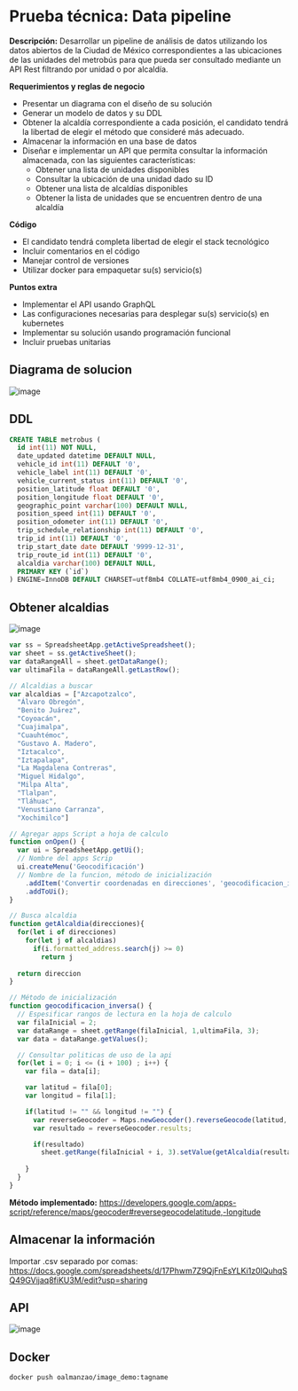 # Prueba técnica: Data pipeline

**Descripción:**
Desarrollar un pipeline de análisis de datos utilizando los datos abiertos de la Ciudad de México
correspondientes a las ubicaciones de las unidades del metrobús para que pueda ser
consultado mediante un API Rest filtrando por unidad o por alcaldía.

**Requerimientos y reglas de negocio**

  * Presentar un diagrama con el diseño de su solución
  * Generar un modelo de datos y su DDL
  * Obtener la alcaldía correspondiente a cada posición, el candidato tendrá la libertad de elegir el método que consideré más adecuado.
  * Almacenar la información en una base de datos
  * Diseñar e implementar un API que permita consultar la información almacenada, con las siguientes características:
    * Obtener una lista de unidades disponibles
    * Consultar la ubicación de una unidad dado su ID
    * Obtener una lista de alcaldías disponibles
    * Obtener la lista de unidades que se encuentren dentro de una alcaldía
    
**Código**
  * El candidato tendrá completa libertad de elegir el stack tecnológico
  * Incluir comentarios en el código
  * Manejar control de versiones
  * Utilizar docker para empaquetar su(s) servicio(s)

**Puntos extra**
  * Implementar el API usando GraphQL
  * Las configuraciones necesarias para desplegar su(s) servicio(s) en kubernetes
  * Implementar su solución usando programación funcional
  * Incluir pruebas unitarias
  
## Diagrama de solucion

  ![image](https://user-images.githubusercontent.com/61101012/173300968-9e3234c5-a445-41a5-8018-ae12bf93bfe0.png)

## DDL

```SQL
CREATE TABLE metrobus (
  id int(11) NOT NULL,
  date_updated datetime DEFAULT NULL,
  vehicle_id int(11) DEFAULT '0',
  vehicle_label int(11) DEFAULT '0',
  vehicle_current_status int(11) DEFAULT '0',
  position_latitude float DEFAULT '0',
  position_longitude float DEFAULT '0',
  geographic_point varchar(100) DEFAULT NULL,
  position_speed int(11) DEFAULT '0',
  position_odometer int(11) DEFAULT '0',
  trip_schedule_relationship int(11) DEFAULT '0',
  trip_id int(11) DEFAULT '0',
  trip_start_date date DEFAULT '9999-12-31',
  trip_route_id int(11) DEFAULT '0',
  alcaldia varchar(100) DEFAULT NULL,
  PRIMARY KEY (`id`)
) ENGINE=InnoDB DEFAULT CHARSET=utf8mb4 COLLATE=utf8mb4_0900_ai_ci;
```

## Obtener alcaldias

![image](https://user-images.githubusercontent.com/61101012/173397392-59738ae2-209b-4532-9993-5af3d7b40c88.png)

```JavaScript
var ss = SpreadsheetApp.getActiveSpreadsheet();
var sheet = ss.getActiveSheet();
var dataRangeAll = sheet.getDataRange();
var ultimaFila = dataRangeAll.getLastRow();

// Alcaldias a buscar
var alcaldias = ["Azcapotzalco",
  "Álvaro Obregón",
  "Benito Juárez",
  "Coyoacán",
  "Cuajimalpa",
  "Cuauhtémoc",
  "Gustavo A. Madero",
  "Iztacalco",
  "Iztapalapa",
  "La Magdalena Contreras",
  "Miguel Hidalgo",
  "Milpa Alta",
  "Tlalpan",
  "Tláhuac",
  "Venustiano Carranza",
  "Xochimilco"]

// Agregar apps Script a hoja de calculo
function onOpen() {  
  var ui = SpreadsheetApp.getUi();
  // Nombre del apps Scrip
  ui.createMenu('Geocodificación')
  // Nombre de la funcion, método de inicialización
    .addItem('Convertir coordenadas en direcciones', 'geocodificacion_inversa')
    .addToUi();
}

// Busca alcaldia
function getAlcaldia(direcciones){
  for(let i of direcciones)
    for(let j of alcaldias)
      if(i.formatted_address.search(j) >= 0)
        return j
      
  return direccion
}

// Método de inicialización
function geocodificacion_inversa() {
  // Espesificar rangos de lectura en la hoja de calculo
  var filaInicial = 2;
  var dataRange = sheet.getRange(filaInicial, 1,ultimaFila, 3);
  var data = dataRange.getValues();

  // Consultar politicas de uso de la api 
  for(let i = 0; i <= (i + 100) ; i++) {
    var fila = data[i];

    var latitud = fila[0];
    var longitud = fila[1];

    if(latitud != "" && longitud != "") {
      var reverseGeocoder = Maps.newGeocoder().reverseGeocode(latitud, longitud);
      var resultado = reverseGeocoder.results;

      if(resultado) 
        sheet.getRange(filaInicial + i, 3).setValue(getAlcaldia(resultado));
      
    }
  }
}
```

**Método implementado:**
https://developers.google.com/apps-script/reference/maps/geocoder#reversegeocodelatitude,-longitude

## Almacenar la información

Importar .csv separado por comas: https://docs.google.com/spreadsheets/d/17Phwm7Z9QjFnEsYLKi1z0lQuhqSQ49GVijaq8fiKU3M/edit?usp=sharing

## API

![image](https://user-images.githubusercontent.com/61101012/173432778-3ffa0684-794a-4899-a985-be8fd2380b62.png)

## Docker

```
docker push oalmanzao/image_demo:tagname
```
